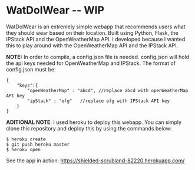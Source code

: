 # WatDoIWear -- WIP
WatDoIWear is an extremely simple webapp that recommends users what they should wear based on their location. 
Built using Python, Flask, the IPStack API and the OpenWeatherMap API. I developed because I wanted this to play around with the OpenWeatherMap API and the IPStack API.

**NOTE:** In order to compile, a config.json file is needed. config.json will hold the api keys needed for OpenWeatherMap and IPStack. The format of config.json must be: 
```
{
    "keys":{
        "openWeatherMap" : "abcd", //replace abcd with openWeatherMap API key
        "ipStack" : "efg"   //replace efg with IPStack API key
    }
}
```

**ADITIONAL NOTE**: I used heroku to deploy this webapp. You can simply clone this repository and deploy this by using the commands below:

```
$ heroku create
$ git push heroku master
$ heroku open
```

See the app in action: https://shielded-scrubland-82220.herokuapp.com/
